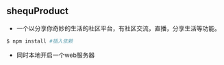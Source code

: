## shequProduct
* 一个以分享你奇妙的生活的社区平台，有社区交流，直播，分享生活等功能。

``` bash
$ npm install #插入依赖

```

* 同时本地开启一个web服务器

